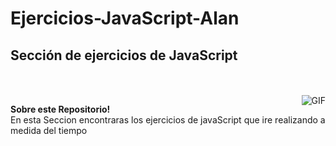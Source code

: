 # Ejercicios-JavaScript-Alan
<h2 title="hehehe"> Sección de ejercicios de JavaScript</h2>

<br />
<br />


 

  <img align="right" alt="GIF" src="https://www.google.com/url?sa=i&url=https%3A%2F%2Fes.wikipedia.org%2Fwiki%2FJavaScript&psig=AOvVaw0oCn5TKB34YcGTs8ajxLsL&ust=1708541647620000&source=images&cd=vfe&opi=89978449&ved=0CBIQjRxqFwoTCIC2k-LLuoQDFQAAAAAdAAAAABAE" />


**Sobre este Repositorio!**
<br />
En esta Seccion encontraras los ejercicios de javaScript que ire realizando a medida del tiempo




